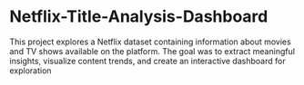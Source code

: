 # Netflix-Title-Analysis-Dashboard
This project explores a Netflix dataset containing information about movies and TV shows available on the platform. The goal was to extract meaningful insights, visualize content trends, and create an interactive dashboard for exploration
